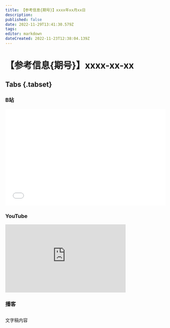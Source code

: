 ```yaml
---
title: 【参考信息{期号}】xxxx年xx月xx日
description: 
published: false
date: 2022-11-29T13:41:30.579Z
tags: 
editor: markdown
dateCreated: 2022-11-23T12:38:04.139Z
---
```


<!--
本页内容为睡前消息单期文稿详情模板，最终编辑完成后，请删去本段注释。
如果你从GitHub进行协作编辑，请直接参照注释部分最后一段。

需要修改/补充下列信息：
1. 在页面-页面信息中，按照默认值提示修改标题、描述。
2. 在页面-页面信息中，修改路径。参照标准："/archive/reference/{当前期数所在的以100划分的范围}/期数"。示例："/archive/reference/501-600/515"
3. （可选）在页面-脚本中，修改audio下子项的值。如果你不会修改，可以留给管理员。
4. 修改大标题
5. 在“B站”三级标题下的iframe内将"BV号"替换为当期视频的BV号，在"YouTube"三级标题下的iframe内将"YouTubeVID"替换为当期YouTube视频的vid。（例如：对于链接https://www.youtube.com/watch?v=mxm7Vf6YPjo，这个视频的vid就是mxm7Vf6YPjo）
6. 编辑正文
7. 一切均编辑好后，勾选页面-定时任务-发布状态中的“已发布”，删去本段注释，保存页面。

如果你使用了可视化编辑器：
你只需完善标题和正文，在正文前另起一行，注明该期B站和YouTube视频地址即可。

从GitHub编辑：
1. 参照协作编辑页面中的路径标准新建文件。
2. 参照已存在文档和本模板创建元信息。
3. 将该期视频在B站和YouTube的ID分别替换对应iframe中的"BV号"和"YouTubeVID"。
-->
# 【参考信息{期号}】xxxx-xx-xx
## Tabs {.tabset}
### B站
<div style="position: relative; padding: 30% 45%;">
<iframe style="position: absolute; width: 100%; height: 100%; left: 0; top: 0;" src="//player.bilibili.com/player.html?&bvid=BV号&page=1&as_wide=1&high_quality=1&danmaku=1" scrolling="no" border="0" frameborder="no" framespacing="0" allowfullscreen="true"></iframe>
</div>

### YouTube
<div style="position: relative; padding-bottom: calc(56.25% * 0.75); /* 16:9 */ width: 75%; height: 0;">
<iframe style="position: absolute; top: 0; left: 0; width: 100%; height: 100%;" src="https://www.youtube-nocookie.com/embed/YouTubeVID" title="YouTube video player" frameborder="0" allow="accelerometer; autoplay; clipboard-write; encrypted-media; gyroscope; picture-in-picture" allowfullscreen></iframe>
</div>
  
### 播客
<div class="podcast-player"></div>

## 

文字稿内容